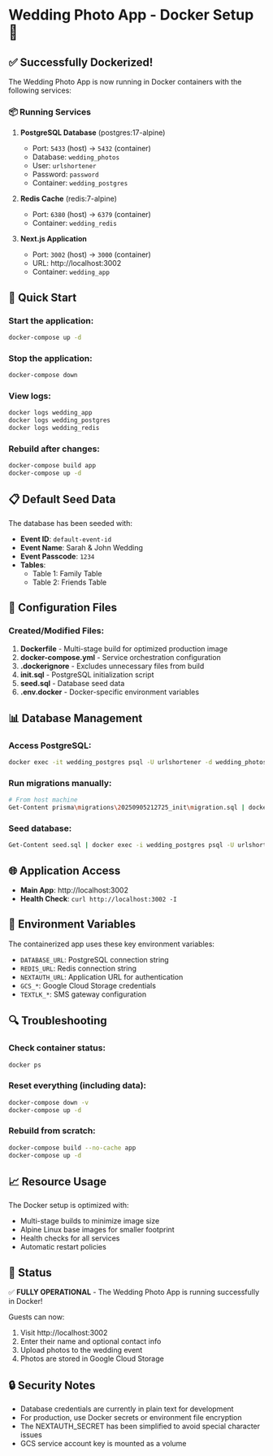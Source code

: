 # Wedding Photo App - Docker Setup 🐳

## ✅ Successfully Dockerized!

The Wedding Photo App is now running in Docker containers with the following services:

### 📦 Running Services

1. **PostgreSQL Database** (postgres:17-alpine)
   - Port: `5433` (host) → `5432` (container)
   - Database: `wedding_photos`
   - User: `urlshortener`
   - Password: `password`
   - Container: `wedding_postgres`

2. **Redis Cache** (redis:7-alpine)
   - Port: `6380` (host) → `6379` (container)
   - Container: `wedding_redis`

3. **Next.js Application**
   - Port: `3002` (host) → `3000` (container)
   - URL: http://localhost:3002
   - Container: `wedding_app`

## 🚀 Quick Start

### Start the application:
```bash
docker-compose up -d
```

### Stop the application:
```bash
docker-compose down
```

### View logs:
```bash
docker logs wedding_app
docker logs wedding_postgres
docker logs wedding_redis
```

### Rebuild after changes:
```bash
docker-compose build app
docker-compose up -d
```

## 📋 Default Seed Data

The database has been seeded with:

- **Event ID**: `default-event-id`
- **Event Name**: Sarah & John Wedding
- **Event Passcode**: `1234`
- **Tables**: 
  - Table 1: Family Table
  - Table 2: Friends Table

## 🔧 Configuration Files

### Created/Modified Files:
1. **Dockerfile** - Multi-stage build for optimized production image
2. **docker-compose.yml** - Service orchestration configuration
3. **.dockerignore** - Excludes unnecessary files from build
4. **init.sql** - PostgreSQL initialization script
5. **seed.sql** - Database seed data
6. **.env.docker** - Docker-specific environment variables

## 📊 Database Management

### Access PostgreSQL:
```bash
docker exec -it wedding_postgres psql -U urlshortener -d wedding_photos
```

### Run migrations manually:
```bash
# From host machine
Get-Content prisma\migrations\20250905212725_init\migration.sql | docker exec -i wedding_postgres psql -U urlshortener -d wedding_photos
```

### Seed database:
```bash
Get-Content seed.sql | docker exec -i wedding_postgres psql -U urlshortener -d wedding_photos
```

## 🌐 Application Access

- **Main App**: http://localhost:3002
- **Health Check**: `curl http://localhost:3002 -I`

## 📝 Environment Variables

The containerized app uses these key environment variables:
- `DATABASE_URL`: PostgreSQL connection string
- `REDIS_URL`: Redis connection string
- `NEXTAUTH_URL`: Application URL for authentication
- `GCS_*`: Google Cloud Storage credentials
- `TEXTLK_*`: SMS gateway configuration

## 🔍 Troubleshooting

### Check container status:
```bash
docker ps
```

### Reset everything (including data):
```bash
docker-compose down -v
docker-compose up -d
```

### Rebuild from scratch:
```bash
docker-compose build --no-cache app
docker-compose up -d
```

## 📈 Resource Usage

The Docker setup is optimized with:
- Multi-stage builds to minimize image size
- Alpine Linux base images for smaller footprint
- Health checks for all services
- Automatic restart policies

## 🎉 Status

✅ **FULLY OPERATIONAL** - The Wedding Photo App is running successfully in Docker!

Guests can now:
1. Visit http://localhost:3002
2. Enter their name and optional contact info
3. Upload photos to the wedding event
4. Photos are stored in Google Cloud Storage

## 🔒 Security Notes

- Database credentials are currently in plain text for development
- For production, use Docker secrets or environment file encryption
- The NEXTAUTH_SECRET has been simplified to avoid special character issues
- GCS service account key is mounted as a volume
